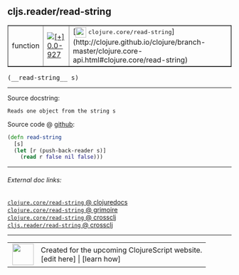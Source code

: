 ## cljs.reader/read-string



 <table border="1">
<tr>
<td>function</td>
<td><a href="https://github.com/cljsinfo/cljs-api-docs/tree/0.0-927"><img valign="middle" alt="[+] 0.0-927" title="Added in 0.0-927" src="https://img.shields.io/badge/+-0.0--927-lightgrey.svg"></a> </td>
<td>
[<img height="24px" valign="middle" src="http://i.imgur.com/1GjPKvB.png"> <samp>clojure.core/read-string</samp>](http://clojure.github.io/clojure/branch-master/clojure.core-api.html#clojure.core/read-string)
</td>
</tr>
</table>


 <samp>
(__read-string__ s)<br>
</samp>

---





Source docstring:

```
Reads one object from the string s
```


Source code @ [github](https://github.com/clojure/clojurescript/blob/r2268/src/cljs/cljs/reader.cljs#L438-L442):

```clj
(defn read-string
  [s]
  (let [r (push-back-reader s)]
    (read r false nil false)))
```

<!--
Repo - tag - source tree - lines:

 <pre>
clojurescript @ r2268
└── src
    └── cljs
        └── cljs
            └── <ins>[reader.cljs:438-442](https://github.com/clojure/clojurescript/blob/r2268/src/cljs/cljs/reader.cljs#L438-L442)</ins>
</pre>

-->

---



###### External doc links:

[`clojure.core/read-string` @ clojuredocs](http://clojuredocs.org/clojure.core/read-string)<br>
[`clojure.core/read-string` @ grimoire](http://conj.io/store/v1/org.clojure/clojure/1.7.0-beta3/clj/clojure.core/read-string/)<br>
[`clojure.core/read-string` @ crossclj](http://crossclj.info/fun/clojure.core/read-string.html)<br>
[`cljs.reader/read-string` @ crossclj](http://crossclj.info/fun/cljs.reader.cljs/read-string.html)<br>

---

 <table>
<tr><td>
<img valign="middle" align="right" width="48px" src="http://i.imgur.com/Hi20huC.png">
</td><td>
Created for the upcoming ClojureScript website.<br>
[edit here] | [learn how]
</td></tr></table>

[edit here]:https://github.com/cljsinfo/cljs-api-docs/blob/master/cljsdoc/cljs.reader/read-string.cljsdoc
[learn how]:https://github.com/cljsinfo/cljs-api-docs/wiki/cljsdoc-files

<!--

This information was too distracting to show to readers, but I'll leave it
commented here since it is helpful to:

- pretty-print the data used to generate this document
- and show how to retrieve that data



The API data for this symbol:

```clj
{:ns "cljs.reader",
 :name "read-string",
 :signature ["[s]"],
 :history [["+" "0.0-927"]],
 :type "function",
 :full-name-encode "cljs.reader/read-string",
 :source {:code "(defn read-string\n  [s]\n  (let [r (push-back-reader s)]\n    (read r false nil false)))",
          :title "Source code",
          :repo "clojurescript",
          :tag "r2268",
          :filename "src/cljs/cljs/reader.cljs",
          :lines [438 442]},
 :full-name "cljs.reader/read-string",
 :clj-symbol "clojure.core/read-string",
 :docstring "Reads one object from the string s"}

```

Retrieve the API data for this symbol:

```clj
;; from Clojure REPL
(require '[clojure.edn :as edn])
(-> (slurp "https://raw.githubusercontent.com/cljsinfo/cljs-api-docs/catalog/cljs-api.edn")
    (edn/read-string)
    (get-in [:symbols "cljs.reader/read-string"]))
```

-->

